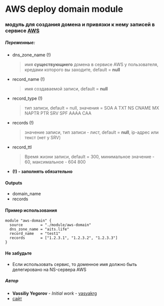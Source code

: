 # AWS deploy domain module

### модуль для создания домена и привязки к нему записей в сервисе [AWS](https://aws.amazon.com)

##### Переменные:
  - dns_zone_name (!)
    > имя **существующиего** домена в сервисе AWS у пользователя, кредами которого вы заходите, default = **null**

  - record_name (!)
    > имя создаваемой записи, default = **null**

  - record_type (!)
    > тип записи, default = null, значения = SOA A TXT NS CNAME MX NAPTR PTR SRV SPF AAAA CAA

  - records (!)
    > значение записи, тип записи - лист, default = **null**, ip-адрес или текст (нет у SRV)

  - record_ttl
    > Время жизни записи, default = 300, минимальное значение - 60, максимальное - 604 800

  - **(!) - заполнять обязательно**

#### Outputs
  - domain_name
  - records

#### Пример использования
  ```
  module "aws-domain" {
    source        = "./module/aws-domain"
    dns_zone_name = "aits.life"
    record_name   = "test1"
    records       = ["1.2.3.1", "1.2.3.2", "1.2.3.3"]
  }
  ```

#### Не забудьте
 - Если использовать сервис, то доменное имя должно быть делегировано на NS-сервера AWS

##### Автор
 - **Vassiliy Yegorov** - *Initial work* - [vasyakrg](https://github.com/vasyakrg)
 - [сайт](https://vk.com/realmanual)
